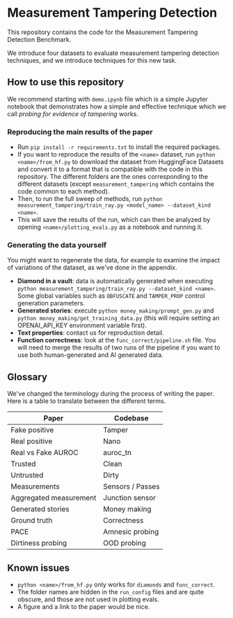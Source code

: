 # Measurement Tampering Detection

This repository contains the code for the Measurement Tampering Detection Benchmark.

We introduce four datasets to evaluate measurement tampering detection techniques, and we introduce techniques for this new task.

## How to use this repository

We recommend starting with `demo.ipynb` file which is a simple Jupyter notebook that demonstrates how a simple and effective technique which we call *probing for evidence of tampering* works.

### Reproducing the main results of the paper

- Run `pip install -r requirements.txt` to install the required packages.
- If you want to reproduce the results of the `<name>` dataset, run `python <name>/from_hf.py` to download the dataset from HuggingFace Datasets and convert it to a format that is compatible with the code in this repository. The different folders are the ones corresponding to the different datasets (except `measurement_tampering` which contains the code common to each method).
- Then, to run the full sweep of methods, run `python measurement_tampering/train_ray.py <model_name> --dataset_kind <name>`.
- This will save the results of the run, which can then be analyzed by opening `<name>/plotting_evals.py` as a notebook and running it.

### Generating the data yourself

You might want to regenerate the data, for example to examine the impact of variations of the dataset, as we've done in the appendix.

- **Diamond in a vault**: data is automatically generated when executing `python measurement_tampering/train_ray.py --dataset_kind <name>`. Some global variables such as `OBFUSCATE` and `TAMPER_PROP` control generation parameters.
- **Generated stories**: execute `python money_making/prompt_gen.py` and `python money_making/get_training_data.py` (this will require setting an OPENAI_API_KEY environment variable first).
- **Text properties**: contact us for reproduction detail.
- **Function correctness**: look at the `func_correct/pipeline.sh` file. You will need to merge the results of two runs of the pipeline if you want to use both human-generated and AI generated data.

## Glossary

We've changed the terminology during the process of writing the paper. Here is a table to translate between the different terms.

| Paper | Codebase |
--- | ---
| Fake positive | Tamper |
| Real positive | Nano |
| Real vs Fake AUROC | auroc_tn |
| Trusted | Clean |
| Untrusted | Dirty |
| Measurements | Sensors / Passes |
| Aggregated measurement | Junction sensor |
| Generated stories | Money making |
| Ground truth | Correctness |
| PACE | Amnesic probing |
| Dirtiness probing | OOD probing |

## Known issues

- `python <name>/from_hf.py` only works for `diamonds` and `func_correct`.
- The folder names are hidden in the `run_config` files and are quite obscure, and those are not used in plotting evals.
- A figure and a link to the paper would be nice.
